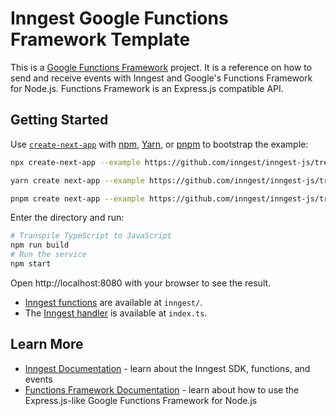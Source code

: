 # Inngest Google Functions Framework Template

This is a [Google Functions Framework](https://github.com/GoogleCloudPlatform/functions-framework-nodejs) project. It is a reference on how to send and receive events with Inngest and Google's Functions Framework for Node.js. Functions Framework is an Express.js compatible API.

## Getting Started

Use [`create-next-app`](https://www.npmjs.com/package/create-next-app) with [npm](https://docs.npmjs.com/cli/init), [Yarn](https://yarnpkg.com/lang/en/docs/cli/create/), or [pnpm](https://pnpm.io) to bootstrap the example:

```bash
npx create-next-app --example https://github.com/inngest/inngest-js/tree/main/examples/framework-google-functions-framework inngest-google-functions
```

```bash
yarn create next-app --example https://github.com/inngest/inngest-js/tree/main/examples/framework-google-functions-framework inngest-google-functions
```

```bash
pnpm create next-app --example https://github.com/inngest/inngest-js/tree/main/examples/framework-google-functions-framework inngest-google-functions
```

Enter the directory and run:

```bash
# Transpile TypeScript to JavaScript
npm run build
# Run the service
npm start
```

Open http://localhost:8080 with your browser to see the result.

- [Inngest functions](https://www.inngest.com/docs/functions) are available at `inngest/`.
- The [Inngest handler](https://www.inngest.com/docs/sdk/serve#framework-google-cloud-functions) is available at `index.ts`.

## Learn More

- [Inngest Documentation](https://www.inngest.com/docs) - learn about the Inngest SDK, functions, and events
- [Functions Framework Documentation](https://github.com/GoogleCloudPlatform/functions-framework-nodejs) - learn about how to use the Express.js-like Google Functions Framework for Node.js
